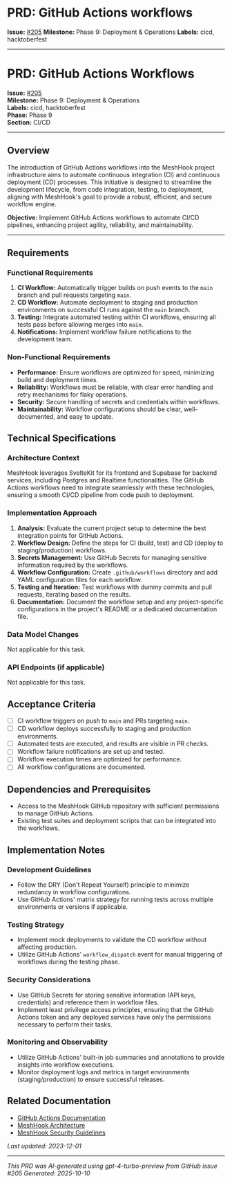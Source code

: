 # PRD: GitHub Actions workflows

**Issue:** [#205](https://github.com/profullstack/meshhook/issues/205)
**Milestone:** Phase 9: Deployment & Operations
**Labels:** cicd, hacktoberfest

---

# PRD: GitHub Actions Workflows

**Issue:** [#205](https://github.com/profullstack/meshhook/issues/205)  
**Milestone:** Phase 9: Deployment & Operations  
**Labels:** cicd, hacktoberfest  
**Phase:** Phase 9  
**Section:** CI/CD  

---

## Overview

The introduction of GitHub Actions workflows into the MeshHook project infrastructure aims to automate continuous integration (CI) and continuous deployment (CD) processes. This initiative is designed to streamline the development lifecycle, from code integration, testing, to deployment, aligning with MeshHook's goal to provide a robust, efficient, and secure workflow engine.

**Objective:** Implement GitHub Actions workflows to automate CI/CD pipelines, enhancing project agility, reliability, and maintainability.

---

## Requirements

### Functional Requirements

1. **CI Workflow:** Automatically trigger builds on push events to the `main` branch and pull requests targeting `main`.
2. **CD Workflow:** Automate deployment to staging and production environments on successful CI runs against the `main` branch.
3. **Testing:** Integrate automated testing within CI workflows, ensuring all tests pass before allowing merges into `main`.
4. **Notifications:** Implement workflow failure notifications to the development team.

### Non-Functional Requirements

- **Performance:** Ensure workflows are optimized for speed, minimizing build and deployment times.
- **Reliability:** Workflows must be reliable, with clear error handling and retry mechanisms for flaky operations.
- **Security:** Secure handling of secrets and credentials within workflows.
- **Maintainability:** Workflow configurations should be clear, well-documented, and easy to update.

## Technical Specifications

### Architecture Context

MeshHook leverages SvelteKit for its frontend and Supabase for backend services, including Postgres and Realtime functionalities. The GitHub Actions workflows need to integrate seamlessly with these technologies, ensuring a smooth CI/CD pipeline from code push to deployment.

### Implementation Approach

1. **Analysis:** Evaluate the current project setup to determine the best integration points for GitHub Actions.
2. **Workflow Design:** Define the steps for CI (build, test) and CD (deploy to staging/production) workflows.
3. **Secrets Management:** Use GitHub Secrets for managing sensitive information required by the workflows.
4. **Workflow Configuration:** Create `.github/workflows` directory and add YAML configuration files for each workflow.
5. **Testing and Iteration:** Test workflows with dummy commits and pull requests, iterating based on the results.
6. **Documentation:** Document the workflow setup and any project-specific configurations in the project's README or a dedicated documentation file.

### Data Model Changes

Not applicable for this task.

### API Endpoints (if applicable)

Not applicable for this task.

## Acceptance Criteria

- [ ] CI workflow triggers on push to `main` and PRs targeting `main`.
- [ ] CD workflow deploys successfully to staging and production environments.
- [ ] Automated tests are executed, and results are visible in PR checks.
- [ ] Workflow failure notifications are set up and tested.
- [ ] Workflow execution times are optimized for performance.
- [ ] All workflow configurations are documented.

## Dependencies and Prerequisites

- Access to the MeshHook GitHub repository with sufficient permissions to manage GitHub Actions.
- Existing test suites and deployment scripts that can be integrated into the workflows.

## Implementation Notes

### Development Guidelines

- Follow the DRY (Don't Repeat Yourself) principle to minimize redundancy in workflow configurations.
- Use GitHub Actions' matrix strategy for running tests across multiple environments or versions if applicable.

### Testing Strategy

- Implement mock deployments to validate the CD workflow without affecting production.
- Utilize GitHub Actions' `workflow_dispatch` event for manual triggering of workflows during the testing phase.

### Security Considerations

- Use GitHub Secrets for storing sensitive information (API keys, credentials) and reference them in workflow files.
- Implement least privilege access principles, ensuring that the GitHub Actions token and any deployed services have only the permissions necessary to perform their tasks.

### Monitoring and Observability

- Utilize GitHub Actions' built-in job summaries and annotations to provide insights into workflow executions.
- Monitor deployment logs and metrics in target environments (staging/production) to ensure successful releases.

## Related Documentation

- [GitHub Actions Documentation](https://docs.github.com/en/actions)
- [MeshHook Architecture](../Architecture.md)
- [MeshHook Security Guidelines](../Security.md)

*Last updated: 2023-12-01*

---

*This PRD was AI-generated using gpt-4-turbo-preview from GitHub issue #205*
*Generated: 2025-10-10*
